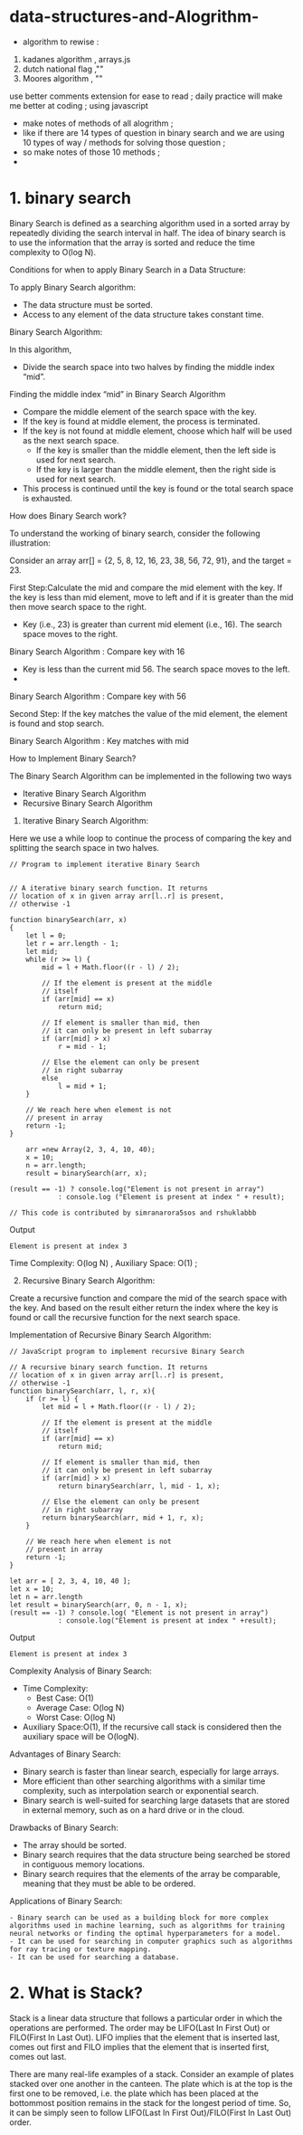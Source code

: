# data-structures-and-Alogrithm-

- algorithm to rewise :

1. kadanes algorithm , arrays.js
2. dutch national flag ,""
3. Moores algorithm , ""

use better comments extension for ease to read ;
daily practice will make me better at coding ;
using javascript

- make notes of methods of all alogrithm ;
- like if there are 14 types of question in binary search and we are using 10 types of way / methods for solving those question ;
- so make notes of those 10 methods ;
-

# 1. binary search

Binary Search is defined as a searching algorithm used in a sorted array by repeatedly dividing the search interval in half. The idea of binary search is to use the information that the array is sorted and reduce the time complexity to O(log N).

Conditions for when to apply Binary Search in a Data Structure:

To apply Binary Search algorithm:

- The data structure must be sorted.
- Access to any element of the data structure takes constant time.

Binary Search Algorithm:

In this algorithm,

- Divide the search space into two halves by finding the middle index “mid”.

Finding the middle index “mid” in Binary Search Algorithm

- Compare the middle element of the search space with the key.
- If the key is found at middle element, the process is terminated.
- If the key is not found at middle element, choose which half will be used as the next search space.
  - If the key is smaller than the middle element, then the left side is used for next search.
  - If the key is larger than the middle element, then the right side is used for next search.
- This process is continued until the key is found or the total search space is exhausted.

How does Binary Search work?

To understand the working of binary search, consider the following illustration:

Consider an array arr[] = {2, 5, 8, 12, 16, 23, 38, 56, 72, 91}, and the target = 23.

First Step:Calculate the mid and compare the mid element with the key. If the key is less than mid element, move to left and if it is greater than the mid then move search space to the right.

- Key (i.e., 23) is greater than current mid element (i.e., 16). The search space moves to the right.

Binary Search Algorithm : Compare key with 16

- Key is less than the current mid 56. The search space moves to the left.
-

Binary Search Algorithm : Compare key with 56

Second Step: If the key matches the value of the mid element, the element is found and stop search.

Binary Search Algorithm : Key matches with mid

How to Implement Binary Search?

The Binary Search Algorithm can be implemented in the following two ways

- Iterative Binary Search Algorithm
- Recursive Binary Search Algorithm

1. Iterative Binary Search Algorithm:

Here we use a while loop to continue the process of comparing the key and splitting the search space in two halves.

```
// Program to implement iterative Binary Search


// A iterative binary search function. It returns
// location of x in given array arr[l..r] is present,
// otherwise -1

function binarySearch(arr, x)
{
	let l = 0;
	let r = arr.length - 1;
	let mid;
	while (r >= l) {
		mid = l + Math.floor((r - l) / 2);

		// If the element is present at the middle
		// itself
		if (arr[mid] == x)
			return mid;

		// If element is smaller than mid, then
		// it can only be present in left subarray
		if (arr[mid] > x)
			r = mid - 1;

		// Else the element can only be present
		// in right subarray
		else
			l = mid + 1;
	}

	// We reach here when element is not
	// present in array
	return -1;
}

	arr =new Array(2, 3, 4, 10, 40);
	x = 10;
	n = arr.length;
	result = binarySearch(arr, x);

(result == -1) ? console.log("Element is not present in array")
			: console.log ("Element is present at index " + result);

// This code is contributed by simranarora5sos and rshuklabbb
```

Output

```
Element is present at index 3
```

Time Complexity: O(log N) , Auxiliary Space: O(1) ;

2. Recursive Binary Search Algorithm:

Create a recursive function and compare the mid of the search space with the key. And based on the result either return the index where the key is found or call the recursive function for the next search space.

Implementation of Recursive Binary Search Algorithm:

```
// JavaScript program to implement recursive Binary Search

// A recursive binary search function. It returns
// location of x in given array arr[l..r] is present,
// otherwise -1
function binarySearch(arr, l, r, x){
	if (r >= l) {
		let mid = l + Math.floor((r - l) / 2);

		// If the element is present at the middle
		// itself
		if (arr[mid] == x)
			return mid;

		// If element is smaller than mid, then
		// it can only be present in left subarray
		if (arr[mid] > x)
			return binarySearch(arr, l, mid - 1, x);

		// Else the element can only be present
		// in right subarray
		return binarySearch(arr, mid + 1, r, x);
	}

	// We reach here when element is not
	// present in array
	return -1;
}

let arr = [ 2, 3, 4, 10, 40 ];
let x = 10;
let n = arr.length
let result = binarySearch(arr, 0, n - 1, x);
(result == -1) ? console.log( "Element is not present in array")
			: console.log("Element is present at index " +result);
```

Output

```
Element is present at index 3
```

Complexity Analysis of Binary Search:

- Time Complexity:
  - Best Case: O(1)
  - Average Case: O(log N)
  - Worst Case: O(log N)
- Auxiliary Space:O(1), If the recursive call stack is considered then the auxiliary space will be O(logN).

Advantages of Binary Search:

- Binary search is faster than linear search, especially for large arrays.
- More efficient than other searching algorithms with a similar time complexity, such as interpolation search or exponential search.
- Binary search is well-suited for searching large datasets that are stored in external memory, such as on a hard drive or in the cloud.

Drawbacks of Binary Search:

- The array should be sorted.
- Binary search requires that the data structure being searched be stored in contiguous memory locations.
- Binary search requires that the elements of the array be comparable, meaning that they must be able to be ordered.

Applications of Binary Search:

    - Binary search can be used as a building block for more complex algorithms used in machine learning, such as algorithms for training neural networks or finding the optimal hyperparameters for a model.
    - It can be used for searching in computer graphics such as algorithms for ray tracing or texture mapping.
    - It can be used for searching a database.

# 2. What is Stack?

Stack is a linear data structure that follows a particular order in which the operations are performed. The order may be LIFO(Last In First Out) or FILO(First In Last Out). LIFO implies that the element that is inserted last, comes out first and FILO implies that the element that is inserted first, comes out last.

There are many real-life examples of a stack. Consider an example of plates stacked over one another in the canteen. The plate which is at the top is the first one to be removed, i.e. the plate which has been placed at the bottommost position remains in the stack for the longest period of time. So, it can be simply seen to follow LIFO(Last In First Out)/FILO(First In Last Out) order.
